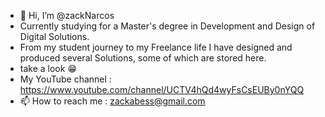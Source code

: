 - 👋 Hi, I’m @zackNarcos
- Currently studying for a Master's degree in Development and Design of Digital Solutions.
- From my student journey to my Freelance life I have designed and produced several Solutions, some of which are stored here.
- take a look 😁
- My YouTube channel : https://www.youtube.com/channel/UCTV4hQd4wyFsCsEUBy0nYQQ
- 📫 How to reach me : zackabess@gmail.com

<!---
zackNarcos/zackNarcos is a ✨ special ✨ repository because its `README.md` (this file) appears on your GitHub profile.
You can click the Preview link to take a look at your changes.
--->

